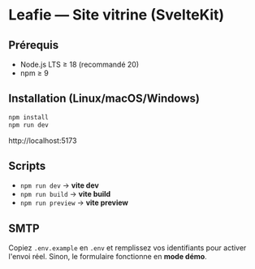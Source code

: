 # Leafie — Site vitrine (SvelteKit)

## Prérequis
- Node.js LTS ≥ 18 (recommandé 20)
- npm ≥ 9

## Installation (Linux/macOS/Windows)
```bash
npm install
npm run dev
```
http://localhost:5173

## Scripts
- `npm run dev` → **vite dev**
- `npm run build` → **vite build**
- `npm run preview` → **vite preview**

## SMTP
Copiez `.env.example` en `.env` et remplissez vos identifiants pour activer l'envoi réel. Sinon, le formulaire fonctionne en **mode démo**.
